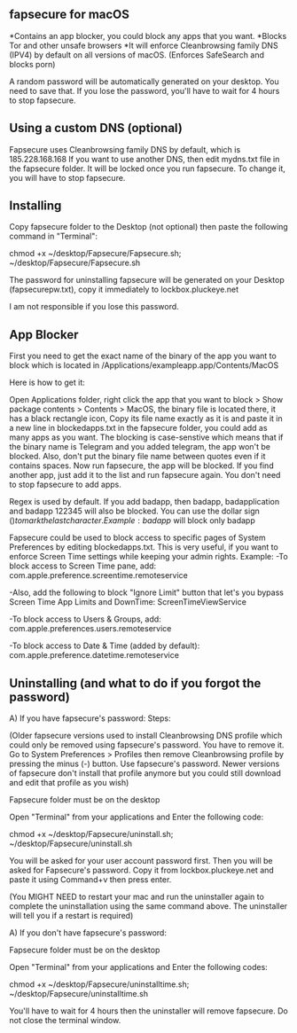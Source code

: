 fapsecure for macOS
----------------------
*Contains an app blocker, you could block any apps that you want.
*Blocks Tor and other unsafe browsers
*It will enforce Cleanbrowsing family DNS (IPV4) by default on all versions of macOS. (Enforces SafeSearch and blocks porn)

A random password will be automatically generated on your desktop. You need to save that. If you lose the password, you'll have to wait for 4 hours to stop fapsecure.

Using a custom DNS (optional)
---------------------------
Fapsecure uses Cleanbrowsing family DNS by default, which is 185.228.168.168
If you want to use another DNS, then edit mydns.txt file in the fapsecure folder. It will be locked once you run fapsecure. To change it, you will have to stop fapsecure.

Installing
----------
Copy fapsecure folder to the Desktop (not optional) then paste the following command in "Terminal":

chmod +x ~/desktop/Fapsecure/Fapsecure.sh; ~/desktop/Fapsecure/Fapsecure.sh


The password for uninstalling fapsecure will be generated on your Desktop (fapsecurepw.txt), copy it immediately to lockbox.pluckeye.net

I am not responsible if you lose this password.

App Blocker
-----------
First you need to get the exact name of the binary of the app you want to block which is located in /Applications/exampleapp.app/Contents/MacOS

Here is how to get it:

Open Applications folder, right click the app that you want to block > Show package contents > Contents > MacOS, the binary file is located there, it has a black rectangle icon, Copy its file name exactly as it is and paste it in a new line in blockedapps.txt in the fapsecure folder, you could add as many apps as you want. The blocking is case-senstive which means that if the binary name is Telegram and you added telegram, the app won't be blocked. Also, don't put the binary file name between quotes even if it contains spaces.
Now run fapsecure, the app will be blocked. If you find another app, just add it to the list and run fapsecure again. You don't need to stop fapsecure to add apps.

Regex is used by default. If you add badapp, then badapp, badapplication and badapp 122345 will also be blocked. You can use the dollar sign ($) to mark the last character. Example: badapp$ will block only badapp

Fapsecure could be used to block access to specific pages of System Preferences by editing blockedapps.txt. This is very useful, if you want to enforce Screen Time settings while keeping your admin rights.
Example:
-To block access to Screen Time pane, add:
com.apple.preference.screentime.remoteservice

-Also, add the following to block "Ignore Limit" button that let's you bypass Screen Time App Limits and DownTime:
ScreenTimeViewService

-To block access to Users & Groups, add:
com.apple.preferences.users.remoteservice

-To block access to Date & Time (added by default):
com.apple.preference.datetime.remoteservice

Uninstalling (and what to do if you forgot the password)
------------
A) If you have fapsecure's password:
Steps:

(Older fapsecure versions used to install Cleanbrowsing DNS profile which could only be removed using fapsecure's password. You have to remove it. Go to System Preferences > Profiles then remove Cleanbrowsing profile by pressing the minus (-) button. Use fapsecure's password. Newer versions of fapsecure don't install that profile anymore but you could still download and edit that profile as you wish)


Fapsecure folder must be on the desktop

Open "Terminal" from your applications and Enter the following code:

chmod +x ~/desktop/Fapsecure/uninstall.sh; ~/desktop/Fapsecure/uninstall.sh


You will be asked for your user account password first. 
Then you will be asked for Fapsecure's password. Copy it from lockbox.pluckeye.net and paste it using Command+v then press enter.

(You MIGHT NEED to restart your mac and run the uninstaller again to complete the uninstallation using the same command above. The uninstaller will tell you if a restart is required)

A) If you don't have fapsecure's password:


Fapsecure folder must be on the desktop

Open "Terminal" from your applications and Enter the following codes:

chmod +x ~/desktop/Fapsecure/uninstalltime.sh; ~/desktop/Fapsecure/uninstalltime.sh

You'll have to wait for 4 hours then the uninstaller will remove fapsecure. Do not close the terminal window.


